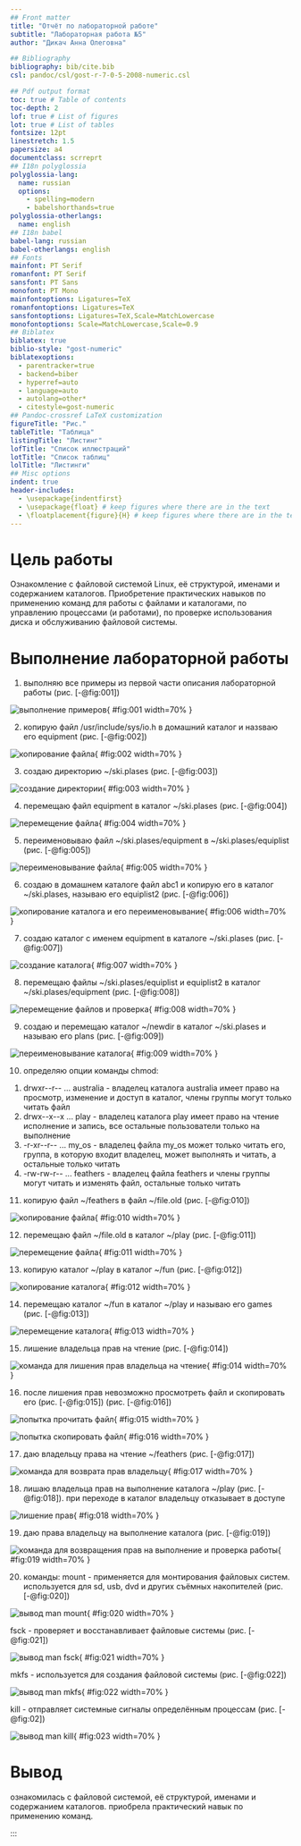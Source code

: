 ```yaml
---
## Front matter
title: "Отчёт по лабораторной работе"
subtitle: "Лабораторная работа №5"
author: "Дикач Анна Олеговна"

## Bibliography
bibliography: bib/cite.bib
csl: pandoc/csl/gost-r-7-0-5-2008-numeric.csl

## Pdf output format
toc: true # Table of contents
toc-depth: 2
lof: true # List of figures
lot: true # List of tables
fontsize: 12pt
linestretch: 1.5
papersize: a4
documentclass: scrreprt
## I18n polyglossia
polyglossia-lang:
  name: russian
  options:
	- spelling=modern
	- babelshorthands=true
polyglossia-otherlangs:
  name: english
## I18n babel
babel-lang: russian
babel-otherlangs: english
## Fonts
mainfont: PT Serif
romanfont: PT Serif
sansfont: PT Sans
monofont: PT Mono
mainfontoptions: Ligatures=TeX
romanfontoptions: Ligatures=TeX
sansfontoptions: Ligatures=TeX,Scale=MatchLowercase
monofontoptions: Scale=MatchLowercase,Scale=0.9
## Biblatex
biblatex: true
biblio-style: "gost-numeric"
biblatexoptions:
  - parentracker=true
  - backend=biber
  - hyperref=auto
  - language=auto
  - autolang=other*
  - citestyle=gost-numeric
## Pandoc-crossref LaTeX customization
figureTitle: "Рис."
tableTitle: "Таблица"
listingTitle: "Листинг"
lofTitle: "Список иллюстраций"
lotTitle: "Список таблиц"
lolTitle: "Листинги"
## Misc options
indent: true
header-includes:
  - \usepackage{indentfirst}
  - \usepackage{float} # keep figures where there are in the text
  - \floatplacement{figure}{H} # keep figures where there are in the text
---
```


# Цель работы
Ознакомление с файловой системой Linux, её структурой, именами и содержанием
каталогов. Приобретение практических навыков по применению команд для работы
с файлами и каталогами, по управлению процессами (и работами), по проверке использования диска и обслуживанию файловой системы.

# Выполнение лабораторной работы

1. выполняю все примеры из первой части описания лабораторной работы (рис. [-@fig:001])

![выполнение примеров](image/pic1.png){ #fig:001 width=70% }

2. копирую файл /usr/include/sys/io.h в домашний каталог и назsваю его equipment (рис. [-@fig:002])

![копирование файла](image/pic2.png){ #fig:002 width=70% }

3. создаю директорию ~/ski.plases (рис. [-@fig:003])

![создание директории](image/pic3.png){ #fig:003 width=70% }

4. перемещаю файл  equipment в каталог ~/ski.plases (рис. [-@fig:004])

![перемещение файла](image/pic4.png){ #fig:004 width=70% }

5. переименовываю файл ~/ski.plases/equipment в ~/ski.plases/equiplist (рис. [-@fig:005])

![переименовывание файла](image/pic5.png){ #fig:005 width=70% }

6. создаю в домашнем каталоге файл abc1 и копирую его в каталог ~/ski.plases, называю его equiplist2  (рис. [-@fig:006])

![копирование каталога и его переименовывание ](image/pic6.png){ #fig:006 width=70% }

7. создаю каталог с именем equipment в каталоге ~/ski.plases (рис. [-@fig:007])

![создание каталога](image/pic7.png){ #fig:007 width=70% }

8. перемещаю файлы ~/ski.plases/equiplist и equiplist2 в каталог ~/ski.plases/equipment (рис. [-@fig:008])

![перемещение файлов и проверка](image/pic8.png){ #fig:008 width=70% }

9. создаю и перемещаю каталог ~/newdir в каталог ~/ski.plases и называю его plans (рис. [-@fig:009])

![переименовывание каталога](image/pic9.png){ #fig:009 width=70% }

10. определяю опции команды chmod:
1) drwxr--r-- ... australia - владелец каталога australia имеет право на просмотр, изменение и доступ в каталог, члены группы могут только читать файл
2) drwx--x--x ... play - владелец каталога play имеет право на чтение исполнение и запись, все остальные пользователи только на выполнение 
3) -r-xr--r-- ... my_os - владелец файла my_os может только читать его,  группа, в которую входит владелец, может выполнять и читать, а остальные только читать
4) -rw-rw-r-- ... feathers - владелец файла feathers и члены группы могут читать и изменять файл, остальные только читать

11. копирую файл  ~/feathers в файл ~/file.old (рис. [-@fig:010])

![копирование файла](image/pic10.png){ #fig:010 width=70% }

12. перемещаю файл ~/file.old в каталог ~/play (рис. [-@fig:011])

![перемещение файла](image/pic11.png){ #fig:011 width=70% }

13. копирую каталог ~/play в каталог ~/fun (рис. [-@fig:012])

![копирование каталога](image/pic12.png){ #fig:012 width=70% }

14. перемещаю каталог ~/fun в каталог ~/play и называю его games (рис. [-@fig:013])

![перемещение каталога](image/pic13.png){ #fig:013 width=70% }

15. лишение владельца прав на чтение (рис. [-@fig:014])

![команда для лишения прав владельца на чтение](image/pic14.png){ #fig:014 width=70% }

16. после лишения прав невозможно просмотреть файл и  скопировать его (рис. [-@fig:015]) (рис. [-@fig:016])

![попытка прочитать файл](image/pic15.png){ #fig:015 width=70% }

![попытка скопировать файл](image/pic16.png){ #fig:016 width=70% }

17. даю владельцу права на чтение ~/feathers (рис. [-@fig:017])

![команда для возврата прав владельцу](image/pic17.png){ #fig:017 width=70% }

18. лишаю владельца прав на выполнение каталога ~/play (рис. [-@fig:018]). при переходе в каталог владельцу отказывает в доступе 

![лишение прав](image/pic18.png){ #fig:018 width=70% }

19. даю права владельцу на выполнение каталога (рис. [-@fig:019])

![команда для возвращения прав на выполнение и проверка работы](image/pic19.png){ #fig:019 width=70% }

20. команды:
mount - применяется для монтирования файловых систем. используется для sd, usb, dvd и других съёмных накопителей (рис. [-@fig:020])

![вывод man mount](image/pic20.png){ #fig:020 width=70% }

 fsck - проверяет и восстанавливает файловые системы (рис. [-@fig:021])

![вывод man fsck](image/pic21.png){ #fig:021 width=70% }
 
 mkfs - используется для создания файловой системы (рис. [-@fig:022])

![вывод man mkfs](image/pic22.png){ #fig:022 width=70% }
 
 kill - отправляет системные сигналы определённым процессам (рис. [-@fig:02])

![вывод man kill](image/pic23.png){ #fig:023 width=70% }


# Вывод

ознакомилась с файловой системой, её структурой, именами и содержанием каталогов. приобрела практический навык по применению команд.

:::
